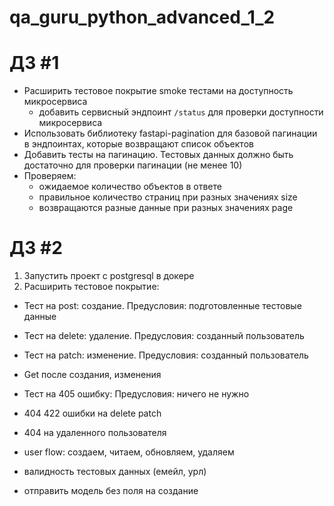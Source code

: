# qa_guru_python_advanced_1_2
# ДЗ #1
- Расширить тестовое покрытие smoke тестами на доступность микросервиса
  - добавить сервисный эндпоинт `/status` для проверки доступности микросервиса
- Использовать библиотеку fastapi-pagination для базовой пагинации в эндпоинтах, которые возвращают список объектов
- Добавить тесты на пагинацию. Тестовых данных должно быть достаточно для проверки пагинации (не менее 10)
- Проверяем:
    - ожидаемое количество объектов в ответе
    - правильное количество страниц при разных значениях size
    - возвращаются разные данные при разных значениях page

# ДЗ #2
1. Запустить проект с postgresql в докере
2. Расширить тестовое покрытие:
- Тест на post: создание. Предусловия: подготовленные тестовые данные
- Тест на delete: удаление. Предусловия: созданный пользователь
- Тест на patch: изменение. Предусловия: созданный пользователь

- Get после создания, изменения
- Тест на 405 ошибку: Предусловия: ничего не нужно
- 404 422 ошибки на delete patch
- 404 на удаленного пользователя
- user flow: создаем, читаем, обновляем, удаляем
- валидность тестовых данных (емейл, урл)
- отправить модель без поля на создание
